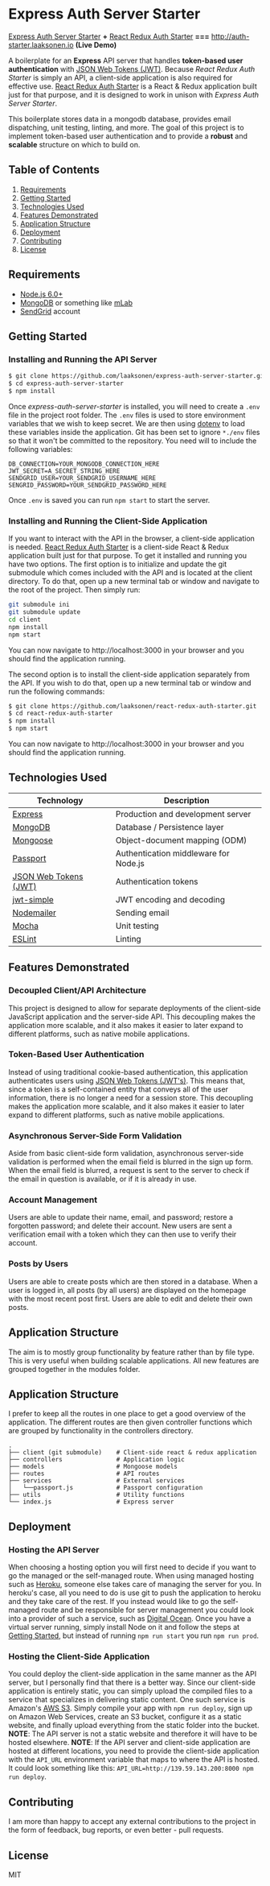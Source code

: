 # Express Auth Server Starter

[Express Auth Server Starter](https://github.com/laaksonen/express-auth-server-starter)
**+**
[React Redux Auth Starter](https://github.com/laaksonen/react-redux-auth-starter)
**===** http://auth-starter.laaksonen.io **(Live Demo)**

A boilerplate for an **Express** API server that handles **token-based user
authentication** with [JSON Web Tokens (JWT)](https://jwt.io). Because *React
Redux Auth Starter* is simply an API, a client-side application is also required
for effective use.
[React Redux Auth Starter](https://github.com/laaksonen/react-redux-auth-starter)
is a React & Redux application built just for that purpose, and it is designed
to work in unison with *Express Auth Server Starter*.

This boilerplate stores data in a mongodb database, provides email dispatching,
unit testing, linting, and more. The goal of this project is to implement
token-based user authentication and to provide a **robust** and **scalable**
structure on which to build on.

## Table of Contents
1. [Requirements](#requirements)
1. [Getting Started](#getting-started)
1. [Technologies Used](#technologies-used)
1. [Features Demonstrated](#features-demonstrated)
1. [Application Structure](#application-structure)
1. [Deployment](#deployment)
1. [Contributing](#contributing)
1. [License](#license)

## Requirements
* [Node.js 6.0+](http://nodejs.org)
* [MongoDB](https://www.mongodb.com) or something like [mLab](https://mlab.com/)
* [SendGrid](https://sendgrid.com/) account

## Getting Started
### Installing and Running the API Server
```bash
$ git clone https://github.com/laaksonen/express-auth-server-starter.git
$ cd express-auth-server-starter
$ npm install
```
Once *express-auth-server-starter* is installed, you will need to create a `.env`
file in the project root folder. The `.env` files is used to store environment
variables that we wish to keep secret. We are then using
[dotenv](https://github.com/motdotla/dotenv) to load these variables inside the
application. Git has been set to ignore `*./env` files so that
it won't be committed to the repository. You need will to include the following
variables:
```
DB_CONNECTION=YOUR_MONGODB_CONNECTION_HERE
JWT_SECRET=A_SECRET_STRING_HERE
SENDGRID_USER=YOUR_SENDGRID_USERNAME_HERE
SENGRID_PASSWORD=YOUR_SENDGRID_PASSWORD_HERE
```
Once `.env` is saved you can run `npm start` to start the server.

### Installing and Running the Client-Side Application
If you want to interact with the API in the browser, a client-side application
is needed. [React Redux Auth Starter](https://github.com/laaksonen/react-redux-auth-starter) is a client-side
React & Redux application built just for that purpose.
To get it installed and running you have two options. The first option is to
initialize and update the git submodule which comes included with the API and
is located at the client directory. To do that, open up a new terminal tab or
window and navigate to the root of the project. Then simply run:
```bash
git submodule ini
git submodule update
cd client
npm install
npm start
```
You can now navigate to http://localhost:3000 in your browser and you should find
the application running.

The second option is to install the client-side application separately from
the API. If you wish to do that, open up a new terminal tab or window and run
the following commands:
```bash
$ git clone https://github.com/laaksonen/react-redux-auth-starter.git
$ cd react-redux-auth-starter
$ npm install
$ npm start
```
You can now navigate to http://localhost:3000 in your browser and you should find
the application running.

## Technologies Used
| **Technology** | **Description** |
| ---------|-----------------|
| [Express](http://expressjs.com) | Production and development server |
| [MongoDB](https://www.mongodb.com) | Database / Persistence layer |
| [Mongoose](http://mongoosejs.com) | Object-document mapping (ODM) |
| [Passport](http://passportjs.org/) | Authentication middleware for Node.js |
| [JSON Web Tokens (JWT)](https://jwt.io) | Authentication tokens |
| [jwt-simple](https://www.npmjs.com/package/jwt-simple) | JWT encoding and decoding |
| [Nodemailer](https://github.com/nodemailer/nodemailer) | Sending email |
| [Mocha](https://mochajs.org) | Unit testing |
| [ESLint](http://eslint.org) | Linting |

## Features Demonstrated
### Decoupled Client/API Architecture
This project is designed to allow for separate deployments of the client-side
JavaScript application and the server-side API. This decoupling makes the
application more scalable, and it also makes it easier to later expand to
different platforms, such as native mobile applications.

### Token-Based User Authentication
Instead of using traditional cookie-based authentication, this application
authenticates users using [JSON Web Tokens (JWT's)](https://jwt.io/). This means
that, since a token is a self-contained entity that conveys all of the user
information, there is no longer a need for a session store. This decoupling
makes the application more scalable, and it also makes it easier to later expand
to different platforms, such as native mobile applications.

### Asynchronous Server-Side Form Validation
Aside from basic client-side form validation, asynchronous server-side
validation is performed when the email field is blurred in the sign up form.
When the email field is blurred, a request is sent to the server to check if
the email in question is available, or if it is already in use.

### Account Management
Users are able to update their name, email, and password; restore a forgotten
password; and delete their account. New users are sent a verification email
with a token which they can then use to verify their account.

### Posts by Users
Users are able to create posts which are then stored in a database. When a user
is logged in, all posts (by all users) are displayed on the homepage with the
most recent post first. Users are able to edit and delete their own posts.

## Application Structure
The aim is to mostly group functionality by feature rather than by file type.
This is very useful when building scalable applications. All new features are
grouped together in the modules folder.

## Application Structure
I prefer to keep all the routes in one place to get a good overview of the
application. The different routes are then given controller functions which are
grouped by functionality in the controllers directory.
```
.
├── client (git submodule)    # Client-side react & redux application
├── controllers               # Application logic
├── models                    # Mongoose models
├── routes                    # API routes
├── services                  # External services
│   └──passport.js            # Passport configuration
├── utils                     # Utility functions
└── index.js                  # Express server
```

## Deployment
### Hosting the API Server
When choosing a hosting option you will first need to decide if you want to go
the managed or the self-managed route. When using managed hosting such as
[Heroku](https://heroku.com), someone else takes care of managing the server for
you. In heroku's case, all you need to do is use git to push the application to
heroku and they take care of the rest.
If you instead would like to go the self-managed route and be responsible for
server management you could look into a provider of such a service, such as
[Digital Ocean](https://www.digitalocean.com/). Once you have a virtual server
running, simply install Node on it and follow the steps at
[Getting Started](#getting-started), but instead of running `npm run start` you
run `npm run prod`.

### Hosting the Client-Side Application
You could deploy the client-side application in the same manner as the API server,
but I personally find that there is a better way. Since our client-side application
is entirely static, you can simply upload the compiled files to a service that
specializes in delivering static content. One such service is Amazon's
[AWS S3](https://aws.amazon.com/s3/).
Simply compile your app with `npm run deploy`, sign up on Amazon Web Services,
create an S3 bucket, configure it as a static website, and finally upload
everything from the static folder into the bucket.
**NOTE**: The API server is not a
static website and therefore it will have to be hosted elsewhere.
**NOTE**: If the API server and client-side application are hosted at different
locations, you need to provide the client-side application with the `API_URL`
environment variable that maps to where the API is hosted. It could look something
like this: `API_URL=http://139.59.143.200:8000 npm run deploy`.

## Contributing
I am more than happy to accept any external contributions to the project in the
form of feedback, bug reports, or even better - pull requests.

## License
MIT
